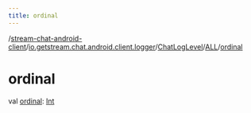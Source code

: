 ```yaml
---
title: ordinal
---
```

/[stream-chat-android-client](../../../index.md)/[io.getstream.chat.android.client.logger](../../index.md)/[ChatLogLevel](../index.md)/[ALL](index.md)/[ordinal](ordinal.md)  
  
  
  
# ordinal  
val [ordinal](ordinal.md): [Int](https://kotlinlang.org/api/latest/jvm/stdlib/kotlin/-int/index.html)
